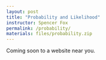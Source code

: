 ```yaml
---
layout: post
title: "Probability and Likelihood"
instructor: Spencer Fox
permalink: /probability/
materials: files/probability.zip
---
```


Coming soon to a website near you.